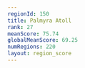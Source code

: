 ```yaml
---
regionId: 150
title: Palmyra Atoll
rank: 27
meanScore: 75.74
globalMeanScore: 69.25
numRegions: 220
layout: region_score
---
```

